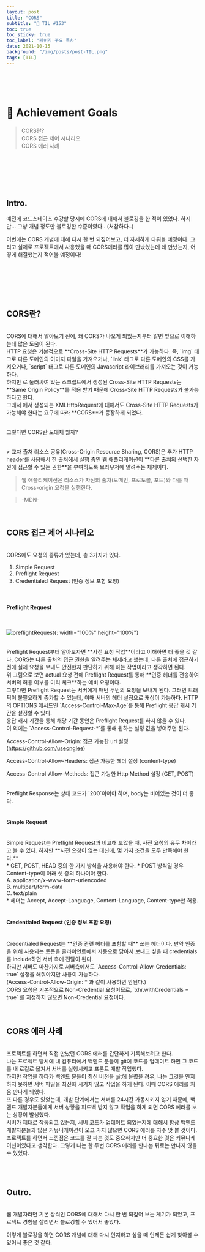 ```yaml
---
layout: post
title: "CORS"
subtitle: "📅 TIL #153"
toc: true
toc_sticky: true
toc_label: "페이지 주요 목차"
date: 2021-10-15
background: "/img/posts/post-TIL.png"
tags: [TIL]
---
```


<br/>
<br/>
<br/>

# 🎯 Achievement Goals

> CORS란?<br/>
> CORS 접근 제어 시나리오<br/>
> CORS 에러 사례<br/>

<br/>
<br/>
<br/>
<br/>
<br/>

## Intro.

예전에 코드스테이츠 수강할 당시에 CORS에 대해서 블로깅을 한 적이 있었다. 하지만... 그냥 개념 정도만 블로깅한 수준이였다.. (처참하다..)

이번에는 CORS 개념에 대해 다시 한 번 되짚어보고, 더 자세하게 다뤄볼 예정이다. 그리고 실제로 프로젝트에서 사용했을 때 CORS에러를 많이 만났었는데 왜 만났는지, 어떻게 해결했는지 적어볼 예정이다! 

<br/>
<br/>
<br/>
<br/>
<br/>

## CORS란?

<br />
CORS에 대해서 알아보기 전에, 왜 CORS가 나오게 되었는지부터 알면 앞으로 이해하는데 많은 도움이 된다.

<br/>
HTTP 요청은 기본적으로 **Cross-Site HTTP Requests**가 가능하다. 즉, `img` 태그로 다른 도메인의 이미지 파일을 가져오거나, `link` 태그로 다른 도메인의 CSS를 가져오거나, `script` 태그로 다른 도메인의 Javascript 라이브러리를 가져오는 것이 가능하다.

<br/>
하지만 <script></script>로 둘러싸여 있는 스크립트에서 생성된 Cross-Site HTTP Requests는 **Same Origin Policy**를 적용 받기 때문에 Cross-Site HTTP Requests가 불가능하다고 한다.

<br/>
그래서 <script></script>에서 생성되는 XMLHttpRequest에 대해서도 Cross-Site HTTP Requests가 가능해야 한다는 요구에 따라 **CORS**가 등장하게 되었다.

<br/>
<br/>

그렇다면 CORS란 도대체 뭘까? 

<br/>
> 교차 출처 리소스 공유(Cross-Origin Resource Sharing, CORS)은 추가 HTTP header를 사용해서 한 출처에서 실행 중인 웹 애플리케이션이 **다른 출처의 선택한 자원에 접근할 수 있는 권한**을 부여하도록 브라우저에 알려주는 체제이다.<br/>

> 웹 애플리케이션은 리소스가 자신의 출처(도메인, 프로토콜, 포트)와 다를 때 Cross-origin 요청을 실행한다.

> -MDN-

<br/>


## CORS 접근 제어 시나리오

<br/>
CORS에도 요청의 종류가 있는데, 총 3가지가 있다.

1. Simple Request
2. Preflight Request
3. Credentialed Request (인증 정보 포함 요청)

<br/>

#### Preflight Request

<br/>

![preflightRequest](https://user-images.githubusercontent.com/75570915/137574095-2230ee35-bc93-487d-b754-289eed7bdb14.png){: width="100%" height="100%"}

<br/>
Preflight Request부터 알아보자면 **사전 요청 작업**이라고 이해하면 더 좋을 것 같다. CORS는 다른 출처의 접근 권한을 알려주는 체제라고 했는데, 다른 출처에 접근하기 전에 실제 요청을 보내도 안전한지 판단하기 위해 하는 작업이라고 생각하면 된다.

<br/>
위 그림으로 보면 actual 요청 전에 Preflight Request를 통해 **인증 헤더를 전송하여 서버의 허용 여부를 미리 체크**하는 예비 요청이다. 

<br/>
그렇다면 Preflight Request는 서버에게 매번 두번의 요청을 보내게 된다. 그러면 트래픽이 불필요하게 증가할 수 있는데, 이때 서버의 헤더 설정으로 캐싱이 가능하다. HTTP의 OPTIONS 메서드인 `Access-Control-Max-Age`를 통해 Preflight 응답 캐시 기간을 설정할 수 있다.

<br/>
응답 캐시 기간을 통해 해당 기간 동안은 Preflight Request를 하지 않을 수 있다.

<br/>
이 외에는 `Access-Control-Request-*`를 통해 원하는 설정 값을 넣어주면 된다.

Access-Control-Allow-Origin: 접근 가능한 url 설정 (https://github.com/useonglee)

Access-Control-Allow-Headers: 접근 가능한 헤더 설정 (content-type)

Access-Control-Allow-Methods: 접근 가능한 Http Method 설정 (GET, POST)

<br/>
Preflight Response는 상태 코드가 `200`이어야 하며, body는 비어있는 것이 더 좋다.

<br/>
<br/>

#### Simple Request

<br/>
Simple Request는 Preflight Request과 비교해 보았을 때, 사전 요청의 유무 차이라고 볼 수 있다. 하지만 **사전 요청이 없는 대신에, 몇 가지 조건을 모두 만족해야 한다.**

<br/>
* GET, POST, HEAD 중의 한 가지 방식을 사용해야 한다.
* POST 방식일 경우 Content-type이 아래 셋 중의 하나여야 한다.<br/>
A. application/x-www-form-urlencoded<br/>
B. multipart/form-data<br/>
C. text/plain<br/>
* 헤더는 Accept, Accept-Language, Content-Language, Content-type만 허용.

<br/>
<br/>

#### Credentialed Request (인증 정보 포함 요청)

<br/>
Credentialed Request는 **인증 관련 헤더를 포함할 때** 쓰는 헤더이다. 만약 인증을 위해 사용되는 토큰을 클라이언트에서 자동으로 담아서 보내고 싶을 때 credentials를 include하면 서버 측에 전달이 된다.

<br/>
하지만 서버도 마찬가지로 서버측에서도 `Access-Control-Allow-Credentials: true` 설정을 해줘야지만 사용이 가능하다.<br/>
(Access-Control-Allow-Origin: * 과 같이 사용하면 안된다.)

<br/>
CORS 요청은 기본적으로 Non-Credential 요청이므로, `xhr.withCredentials = true` 를 지정하지 않으면 Non-Credential 요청이다.

<br/>
<br/>
<br/>

## CORS 에러 사례

<br />
프로젝트를 하면서 직접 만났던 CORS 에러를 간단하게 기록해보려고 한다. 

<br/>
나는 프로젝트 당시에 내 컴퓨터에서 백엔드 분들이 git에 코드를 업데이트 하면 그 코드를 내 로컬로 옮겨서 서버를 실행시키고 프론트 개발 작업했다.

<br />
하지만 작업을 하다가 백엔드 분들이 최신 버전을 git에 올렸을 경우, 나는 그것을 인지하지 못하면 서버 파일을 최신화 시키지 않고 작업을 하게 된다. 이때 CORS 에러를 처음 만나게 되었다.

<br/>
또 다른 경우도 있었는데, 개발 단계에서는 서버를 24시간 가동시키지 않기 때문에, 백엔드 개발자분들에게 서버 상황을 피드백 받지 않고 작업을 하게 되면 CORS 에러를 보는 상황이 발생했다.

<br />
서버가 제대로 작동되고 있는지, 서버 코드가 업데이트 되었는지에 대해서 항상 백엔드 개발자분들과 많은 커뮤니케이션이 오고 가지 않으면 CORS 에러를 자주 맛 볼 것이다.

<br/>
프로젝트를 하면서 느낀점은 코드를 잘 짜는 것도 중요하지만 더 중요한 것은 커뮤니케이션이였다고 생각한다. 그렇게 나는 한 두번 CORS 에러를 만나본 뒤로는 만나지 않을 수 있었다.

<br/>
<br/>
<br/>
<br/>

## Outro.

<br/>
웹 개발자라면 기본 상식인 CORS에 대해서 다시 한 번 되짚어 보는 계기가 되었고, 프로젝트 경험을 살리면서 블로깅할 수 있어서 좋았다. 

이렇게 블로깅을 하면 CORS 개념에 대해 다시 인지하고 싶을 때 언제든 쉽게 찾아볼 수 있어서 좋은 것 같다.

<br/>
<br/>
<br/>
<br/>
<br/>